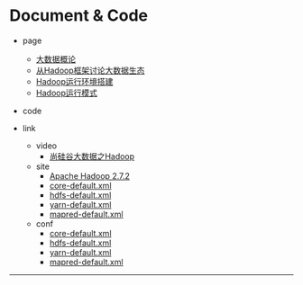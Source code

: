 
# Document & Code

- page
  - [大数据概论](https://github.com/zozospider/note/blob/master/data-system/Hadoop/Hadoop-video1-大数据概论.md)
  - [从Hadoop框架讨论大数据生态](https://github.com/zozospider/note/blob/master/data-system/Hadoop/Hadoop-video1-从Hadoop框架讨论大数据生态.md)
  - [Hadoop运行环境搭建](https://github.com/zozospider/note/blob/master/data-system/Hadoop/Hadoop-video1-Hadoop运行环境搭建.md)
  - [Hadoop运行模式](https://github.com/zozospider/note/blob/master/data-system/Hadoop/Hadoop-video1-Hadoop运行模式.md)

- code


- link
  - video
    - [尚硅谷大数据之Hadoop](https://www.bilibili.com/video/av32081351)
  - site
    - [Apache Hadoop 2.7.2](https://hadoop.apache.org/docs/r2.7.2/)
    - [core-default.xml](http://hadoop.apache.org/docs/r2.7.2/hadoop-project-dist/hadoop-common/core-default.xml)
    - [hdfs-default.xml](http://hadoop.apache.org/docs/r2.7.2/hadoop-project-dist/hadoop-hdfs/hdfs-default.xml)
    - [yarn-default.xml](http://hadoop.apache.org/docs/r2.7.2/hadoop-yarn/hadoop-yarn-common/yarn-default.xml)
    - [mapred-default.xml](http://hadoop.apache.org/docs/r2.7.2/hadoop-mapreduce-client/hadoop-mapreduce-client-core/mapred-default.xml)
   - conf
     - [core-default.xml](https://github.com/zozospider/note/blob/master/data-system/Hadoop/Hadoop-video1/core-default.xml)
      - [hdfs-default.xml](https://github.com/zozospider/note/blob/master/data-system/Hadoop/Hadoop-video1/hdfs-default.xml)
      - [yarn-default.xml](https://github.com/zozospider/note/blob/master/data-system/Hadoop/Hadoop-video1/yarn-default.xml)
      - [mapred-default.xml](https://github.com/zozospider/note/blob/master/data-system/Hadoop/Hadoop-video1/mapred-default.xml)

---
